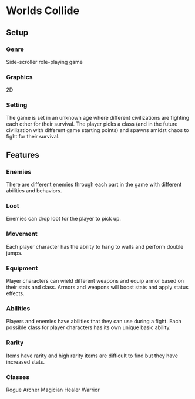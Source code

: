 # Worlds Collide
## Setup
### Genre
Side-scroller role-playing game

### Graphics
2D
### Setting
The game is set in an unknown age where different civilizations are fighting each other for their survival. The player picks a class (and in the future civilization with different game starting points) and spawns amidst chaos to fight for their survival.

## Features
### Enemies
There are different enemies through each part in the game with different abilities and behaviors.
### Loot
Enemies can drop loot for the player to pick up.
### Movement
Each player character has the ability to hang to walls and perform double jumps.
### Equipment
Player characters can wield different weapons and equip armor based on their stats and class. Armors and weapons will boost stats and apply status effects.
### Abilities
Players and enemies have abilities that they can use during a fight. Each possible class for player characters has its own unique basic ability.
### Rarity
Items have rarity and high rarity items are difficult to find but they have increased stats.
### Classes
Rogue
Archer
Magician
Healer
Warrior

